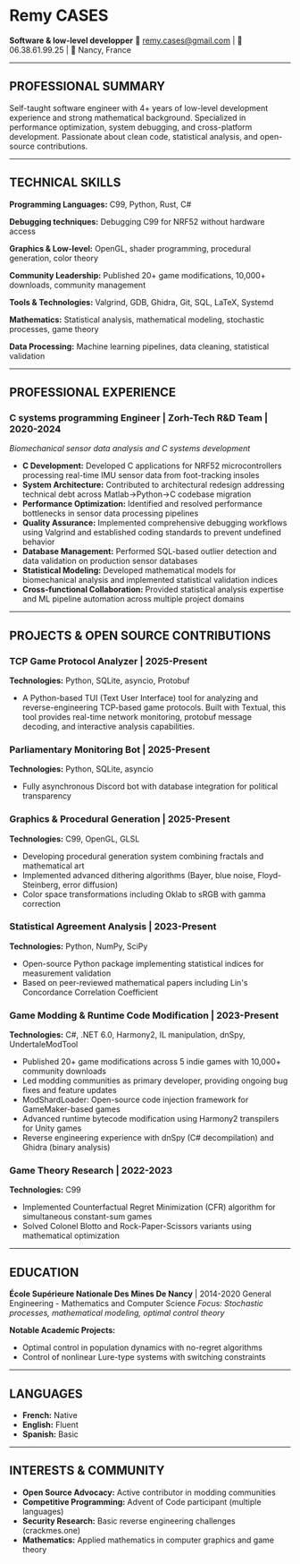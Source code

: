 # Remy CASES

**Software & low-level developper**
:email: remy.cases@gmail.com | :iphone: 06.38.61.99.25 | :round_pushpin: Nancy, France

---

## PROFESSIONAL SUMMARY

Self-taught software engineer with 4+ years of low-level development experience and strong mathematical background. Specialized in performance optimization, system debugging, and cross-platform development. Passionate about clean code, statistical analysis, and open-source contributions.

---

## TECHNICAL SKILLS

**Programming Languages:** C99, Python, Rust, C#

**Debugging techniques:** Debugging C99 for NRF52 without hardware access

**Graphics & Low-level:** OpenGL, shader programming, procedural generation, color theory

**Community Leadership:** Published 20+ game modifications, 10,000+ downloads, community management

**Tools & Technologies:** Valgrind, GDB, Ghidra, Git, SQL, LaTeX, Systemd

**Mathematics:** Statistical analysis, mathematical modeling, stochastic processes, game theory

**Data Processing:** Machine learning pipelines, data cleaning, statistical validation

---

## PROFESSIONAL EXPERIENCE

### C systems programming Engineer | Zorh-Tech R&D Team | 2020-2024

*Biomechanical sensor data analysis and C systems development*

- **C Development:** Developed C applications for NRF52 microcontrollers processing real-time IMU sensor data from foot-tracking insoles
- **System Architecture:** Contributed to architectural redesign addressing technical debt across Matlab→Python→C codebase migration
- **Performance Optimization:** Identified and resolved performance bottlenecks in sensor data processing pipelines
- **Quality Assurance:** Implemented comprehensive debugging workflows using Valgrind and established coding standards to prevent undefined behavior
- **Database Management:** Performed SQL-based outlier detection and data validation on production sensor databases
- **Statistical Modeling:** Developed mathematical models for biomechanical analysis and implemented statistical validation indices
- **Cross-functional Collaboration:** Provided statistical analysis expertise and ML pipeline automation across multiple project domains

---

## PROJECTS & OPEN SOURCE CONTRIBUTIONS

### TCP Game Protocol Analyzer | 2025-Present

**Technologies:** Python, SQLite, asyncio, Protobuf

- A Python-based TUI (Text User Interface) tool for analyzing and reverse-engineering TCP-based game protocols. Built with Textual, this tool provides real-time network monitoring, protobuf message decoding, and interactive analysis capabilities.

### Parliamentary Monitoring Bot | 2025-Present

**Technologies:** Python, SQLite, asyncio

- Fully asynchronous Discord bot with database integration for political transparency

### Graphics & Procedural Generation | 2025-Present

**Technologies:** C99, OpenGL, GLSL

- Developing procedural generation system combining fractals and mathematical art
- Implemented advanced dithering algorithms (Bayer, blue noise, Floyd-Steinberg, error diffusion)
- Color space transformations including Oklab to sRGB with gamma correction

### Statistical Agreement Analysis | 2023-Present

**Technologies:** Python, NumPy, SciPy

- Open-source Python package implementing statistical indices for measurement validation
- Based on peer-reviewed mathematical papers including Lin's Concordance Correlation Coefficient

### Game Modding & Runtime Code Modification | 2023-Present

**Technologies:** C#, .NET 6.0, Harmony2, IL manipulation, dnSpy, UndertaleModTool

- Published 20+ game modifications across 5 indie games with 10,000+ community downloads
- Led modding communities as primary developer, providing ongoing bug fixes and feature updates
- ModShardLoader: Open-source code injection framework for GameMaker-based games
- Advanced runtime bytecode modification using Harmony2 transpilers for Unity games
- Reverse engineering experience with dnSpy (C# decompilation) and Ghidra (binary analysis)

### Game Theory Research | 2022-2023

**Technologies:** C99

- Implemented Counterfactual Regret Minimization (CFR) algorithm for simultaneous constant-sum games
- Solved Colonel Blotto and Rock-Paper-Scissors variants using mathematical optimization

---

## EDUCATION

**École Supérieure Nationale Des Mines De Nancy** | 2014-2020
General Engineering - Mathematics and Computer Science
*Focus: Stochastic processes, mathematical modeling, optimal control theory*

**Notable Academic Projects:**

- Optimal control in population dynamics with no-regret algorithms
- Control of nonlinear Lure-type systems with switching constraints

---

## LANGUAGES

- **French:** Native
- **English:** Fluent
- **Spanish:** Basic

---

## INTERESTS & COMMUNITY

- **Open Source Advocacy:** Active contributor in modding communities
- **Competitive Programming:** Advent of Code participant (multiple languages)
- **Security Research:** Basic reverse engineering challenges (crackmes.one)
- **Mathematics:** Applied mathematics in computer graphics and game theory
